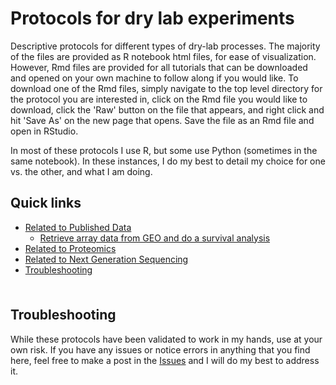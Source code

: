 # Protocols for dry lab experiments <!-- omit in toc -->

Descriptive protocols for different types of dry-lab processes. The majority of the files are provided as R notebook html files, for ease of visualization. However, Rmd files are provided for all tutorials that can be downloaded and opened on your own machine to follow along if you would like. To download one of the Rmd files, simply navigate to the top level directory for the protocol you are interested in, click on the Rmd file you would like to download, click the 'Raw' button on the file that appears, and right click and hit 'Save As' on the new page that opens. Save the file as an Rmd file and open in RStudio.

In most of these protocols I use R, but some use Python (sometimes in the same notebook). In these instances, I do my best to detail my choice for one vs. the other, and what I am doing.

## Quick links <!-- omit in toc -->

- [Related to Published Data](https://github.com/chrishuges/wetLabProtocols/tree/master/relatedToPublishedData)
  - [Retrieve array data from GEO and do a survival analysis](http://htmlpreview.github.io/?https://github.com/chrishuges/protocolsDryLab/blob/master/relatedToPublishedData/getGeoDataForSurvivalAnalysis.nb.html)
- [Related to Proteomics](https://github.com/chrishuges/wetLabProtocols/tree/master/relatedToProteomics)
- [Related to Next Generation Sequencing](https://github.com/chrishuges/wetLabProtocols/tree/master/relatedToNextGenSequencing)
- [Troubleshooting](#troubleshooting)

<hr style="height:6pt; visibility:hidden;" />

## Troubleshooting

While these protocols have been validated to work in my hands, use at your own risk. If you have any issues or notice errors in anything that you find here, feel free to make a post in the [Issues](https://github.com/chrishuges/dryLabProtocols/issues) and I will do my best to address it.

